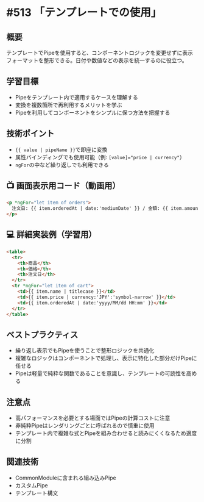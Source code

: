 # #513 「テンプレートでの使用」

## 概要
テンプレートでPipeを使用すると、コンポーネントロジックを変更せずに表示フォーマットを整形できる。日付や数値などの表示を統一するのに役立つ。

## 学習目標
- Pipeをテンプレート内で適用するケースを理解する
- 変換を複数箇所で再利用するメリットを学ぶ
- Pipeを利用してコンポーネントをシンプルに保つ方法を把握する

## 技術ポイント
- `{{ value | pipeName }}`で即座に変換
- 属性バインディングでも使用可能（例: `[value]="price | currency"`）
- `ngFor`の中など繰り返しでも利用できる

## 📺 画面表示用コード（動画用）
```html
<p *ngFor="let item of orders">
  注文日: {{ item.orderedAt | date:'mediumDate' }} / 金額: {{ item.amount | currency:'JPY':'symbol-narrow' }}
</p>
```

## 💻 詳細実装例（学習用）
```html
<table>
  <tr>
    <th>商品</th>
    <th>価格</th>
    <th>注文日</th>
  </tr>
  <tr *ngFor="let item of cart">
    <td>{{ item.name | titlecase }}</td>
    <td>{{ item.price | currency:'JPY':'symbol-narrow' }}</td>
    <td>{{ item.orderedAt | date:'yyyy/MM/dd HH:mm' }}</td>
  </tr>
</table>
```

## ベストプラクティス
- 繰り返し表示でもPipeを使うことで整形ロジックを共通化
- 複雑なロジックはコンポーネントで処理し、表示に特化した部分だけPipeに任せる
- Pipeは軽量で純粋な関数であることを意識し、テンプレートの可読性を高める

## 注意点
- 高パフォーマンスを必要とする場面ではPipeの計算コストに注意
- 非純粋Pipeはレンダリングごとに呼ばれるので慎重に使用
- テンプレート内で複雑な式とPipeを組み合わせると読みにくくなるため適度に分割

## 関連技術
- CommonModuleに含まれる組み込みPipe
- カスタムPipe
- テンプレート構文
